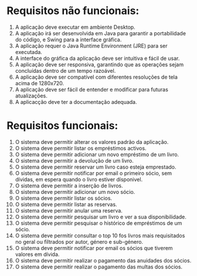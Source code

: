 Requisitos não funcionais:
=========================
1. A aplicação deve executar em ambiente Desktop.
2. A aplicação irá ser desenvolvida em Java para garantir a portabilidade do código, e Swing para a interface gráfica.
3. A aplicação requer o Java Runtime Environment (JRE) para ser executada.
4. A interface do gráfica da aplicação deve ser intuitiva e fácil de usar.
5. A aplicação deve ser responsiva, garantindo que as operações sejam concluídas dentro de um tempo razoável.
6. A aplicação deve ser compatível com diferentes resoluções de tela acima de 1280x720.
7. A aplicação deve ser fácil de entender e modificar para futuras atualizações.
8. A aplicacção deve ter a documentação adequada.

Requisitos funcionais:
======================
1. O sistema deve permitir alterar os valores padrão da aplicação.
2. O sistema deve permitir listar os empréstimos activos. 
3. O sistema deve permitir adicionar um novo empréstimo de um livro. 
4. O sistema deve permitir a devolução de um livro. 
5. O sistema deve permitir reservar um livro caso esteja emprestado. 
6. O sistema deve permitir notificar por email o primeiro sócio, sem dívidas, em espera quando o livro estiver dísponivel. 
7. O sistema deve permitir a inserção de livros. 
8. O sistema deve permitir adicionar um novo sócio. 
9. O sistema deve permitir listar os sócios. 
10. O sistema deve permitir listar as reservas. 
11. O sistema deve permitir anular uma reserva. 
12. O sistema deve permitir pesquisar um livro e ver a sua disponibilidade. 
13. O sistema deve permitir pesquisar o histórico de empréstimos de um sócio. 
14. O sistema deve permitir consultar o top 10 fos livros mais requisitados no geral ou filtrados por autor, género e sub-género. 
15. O sistema deve permitir notificar por email os sócios que tiverem valores em dívida. 
16. O sistema deve permitir realizar o pagamento das anuidades dos sócios. 
17. O sistema deve permitir realizar o pagamento das multas dos sócios.





